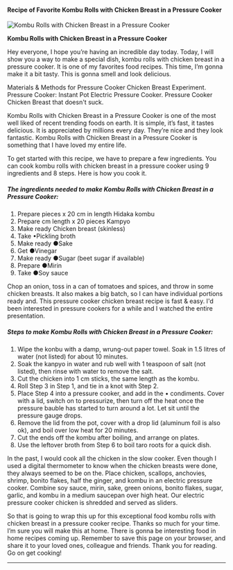             

#### Recipe of Favorite Kombu Rolls with Chicken Breast in a Pressure Cooker

![Kombu Rolls with Chicken Breast in a Pressure Cooker](https://img-global.cpcdn.com/recipes/4810496239730688/751x532cq70/kombu-rolls-with-chicken-breast-in-a-pressure-cooker-recipe-main-photo.jpg)

**Kombu Rolls with Chicken Breast in a Pressure Cooker**

Hey everyone, I hope you’re having an incredible day today. Today, I will show you a way to make a special dish, kombu rolls with chicken breast in a pressure cooker. It is one of my favorites food recipes. This time, I’m gonna make it a bit tasty. This is gonna smell and look delicious.

Materials & Methods for Pressure Cooker Chicken Breast Experiment. Pressure Cooker: Instant Pot Electric Pressure Cooker. Pressure Cooker Chicken Breast that doesn't suck.

Kombu Rolls with Chicken Breast in a Pressure Cooker is one of the most well liked of recent trending foods on earth. It is simple, it’s fast, it tastes delicious. It is appreciated by millions every day. They’re nice and they look fantastic. Kombu Rolls with Chicken Breast in a Pressure Cooker is something that I have loved my entire life.

To get started with this recipe, we have to prepare a few ingredients. You can cook kombu rolls with chicken breast in a pressure cooker using 9 ingredients and 8 steps. Here is how you cook it.

##### The ingredients needed to make Kombu Rolls with Chicken Breast in a Pressure Cooker:

1.  Prepare pieces x 20 cm in length Hidaka kombu
2.  Prepare cm length x 20 pieces Kampyo
3.  Make ready Chicken breast (skinless)
4.  Take •Pickling broth
5.  Make ready ●Sake
6.  Get ●Vinegar
7.  Make ready ●Sugar (beet sugar if available)
8.  Prepare ●Mirin
9.  Take ●Soy sauce

Chop an onion, toss in a can of tomatoes and spices, and throw in some chicken breasts. It also makes a big batch, so I can have individual portions ready and. This pressure cooker chicken breast recipe is fast & easy. I'd been interested in pressure cookers for a while and I watched the entire presentation.

##### Steps to make Kombu Rolls with Chicken Breast in a Pressure Cooker:

1.  Wipe the konbu with a damp, wrung-out paper towel. Soak in 1.5 litres of water (not listed) for about 10 minutes.
2.  Soak the kanpyo in water and rub well with 1 teaspoon of salt (not listed), then rinse with water to remove the salt.
3.  Cut the chicken into 1 cm sticks, the same length as the kombu.
4.  Roll Step 3 in Step 1, and tie in a knot with Step 2.
5.  Place Step 4 into a pressure cooker, and add in the • condiments. Cover with a lid, switch on to pressurize, then turn off the heat once the pressure bauble has started to turn around a lot. Let sit until the pressure gauge drops.
6.  Remove the lid from the pot, cover with a drop lid (aluminum foil is also ok), and boil over low heat for 20 minutes.
7.  Cut the ends off the kombu after boiling, and arrange on plates.
8.  Use the leftover broth from Step 6 to boil taro roots for a quick dish.

In the past, I would cook all the chicken in the slow cooker. Even though I used a digital thermometer to know when the chicken breasts were done, they always seemed to be on the. Place chicken, scallops, anchovies, shrimp, bonito flakes, half the ginger, and kombu in an electric pressure cooker. Combine soy sauce, mirin, sake, green onions, bonito flakes, sugar, garlic, and kombu in a medium saucepan over high heat. Our electric pressure cooker chicken is shredded and served as sliders.

So that is going to wrap this up for this exceptional food kombu rolls with chicken breast in a pressure cooker recipe. Thanks so much for your time. I’m sure you will make this at home. There is gonna be interesting food in home recipes coming up. Remember to save this page on your browser, and share it to your loved ones, colleague and friends. Thank you for reading. Go on get cooking!

* * *